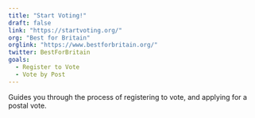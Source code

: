 ```yaml
---
title: "Start Voting!"
draft: false
link: "https://startvoting.org/"
org: "Best for Britain"
orglink: "https://www.bestforbritain.org/"
twitter: BestForBritain
goals:
  - Register to Vote
  - Vote by Post
---
```


Guides you through the process of registering to vote, and applying for a postal vote.

<!--more-->
